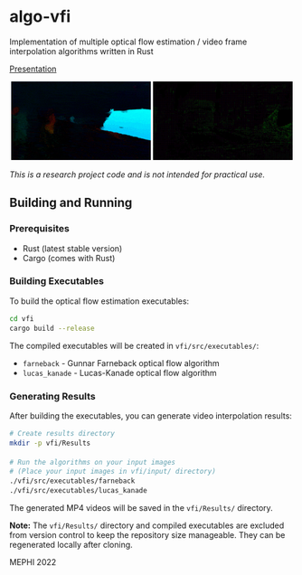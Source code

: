 # algo-vfi

Implementation of multiple optical flow estimation / video frame interpolation algorithms written in Rust

[Presentation](vfi/assets/VFI-Presentation.webm)

<p align="center">
  <img src="https://github.com/GregoryKogan/GregoryKogan/blob/main/readme_assets/flow.gif" width=49% />
  <img src="https://github.com/GregoryKogan/algo-vfi/blob/main/vfi/assets/vector-field.png" width=49% />
<p/>

*This is a research project code and is not intended for practical use.*

## Building and Running

### Prerequisites

- Rust (latest stable version)
- Cargo (comes with Rust)

### Building Executables

To build the optical flow estimation executables:

```bash
cd vfi
cargo build --release
```

The compiled executables will be created in `vfi/src/executables/`:

- `farneback` - Gunnar Farneback optical flow algorithm
- `lucas_kanade` - Lucas-Kanade optical flow algorithm

### Generating Results

After building the executables, you can generate video interpolation results:

```bash
# Create results directory
mkdir -p vfi/Results

# Run the algorithms on your input images
# (Place your input images in vfi/input/ directory)
./vfi/src/executables/farneback
./vfi/src/executables/lucas_kanade
```

The generated MP4 videos will be saved in the `vfi/Results/` directory.

**Note:** The `vfi/Results/` directory and compiled executables are excluded from version control to keep the repository size manageable. They can be regenerated locally after cloning.

MEPHI 2022
